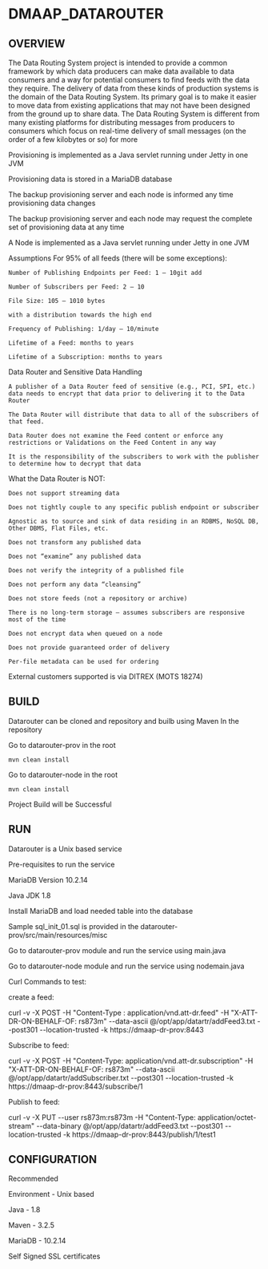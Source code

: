# DMAAP_DATAROUTER

## OVERVIEW

The Data Routing System project is intended to provide a common framework by which data producers can make data available to data consumers and a way for potential consumers to find feeds with the data they require.
The delivery of data from these kinds of production systems is the domain of the Data Routing System. Its primary goal is to make it easier to move data from existing applications that may not have been designed from the ground up to share data.
The Data Routing System is different from many existing platforms for distributing messages from producers to consumers which focus on real-time delivery of small messages (on the order of a few kilobytes or so) for more

   Provisioning is implemented as a Java servlet running under Jetty in one JVM

   Provisioning data is stored in a MariaDB database

   The backup provisioning server and each node is informed any time provisioning data changes

   The backup provisioning server and each node may request the complete set of provisioning data at any time

   A Node is implemented as a Java servlet running under Jetty in one JVM

Assumptions
    For 95% of all feeds (there will be some exceptions):

    Number of Publishing Endpoints per Feed: 1 – 10git add

    Number of Subscribers per Feed: 2 – 10

    File Size: 105 – 1010 bytes

    with a distribution towards the high end

    Frequency of Publishing: 1/day – 10/minute

    Lifetime of a Feed: months to years

    Lifetime of a Subscription: months to years


Data Router and Sensitive Data Handling

    A publisher of a Data Router feed of sensitive (e.g., PCI, SPI, etc.) data needs to encrypt that data prior to delivering it to the Data Router

    The Data Router will distribute that data to all of the subscribers of that feed.

    Data Router does not examine the Feed content or enforce any restrictions or Validations on the Feed Content in any way

    It is the responsibility of the subscribers to work with the publisher to determine how to decrypt that data





What the Data Router is NOT:

    Does not support streaming data

    Does not tightly couple to any specific publish endpoint or subscriber

    Agnostic as to source and sink of data residing in an RDBMS, NoSQL DB, Other DBMS, Flat Files, etc.

    Does not transform any published data

    Does not “examine” any published data

    Does not verify the integrity of a published file

    Does not perform any data “cleansing”

    Does not store feeds (not a repository or archive)

    There is no long-term storage – assumes subscribers are responsive most of the time

    Does not encrypt data when queued on a node

    Does not provide guaranteed order of delivery

    Per-file metadata can be used for ordering

   External customers supported is via DITREX (MOTS 18274)




## BUILD

Datarouter can be cloned and repository and builb using Maven
In the repository

Go to datarouter-prov in the root

	mvn clean install

Go to datarouter-node in the root

	mvn clean install

Project Build will be Successful




## RUN

Datarouter is a Unix based service

Pre-requisites to run the service

MariaDB Version 10.2.14

Java JDK 1.8

Install MariaDB and load needed table into the database

Sample sql_init_01.sql is provided in the datarouter-prov/src/main/resources/misc

Go to datarouter-prov module and run the service using main.java

Go to datarouter-node module and run the service using nodemain.java

Curl Commands to test:

create a feed:

curl -v -X POST -H "Content-Type : application/vnd.att-dr.feed" -H "X-ATT-DR-ON-BEHALF-OF: rs873m" --data-ascii @/opt/app/datartr/addFeed3.txt --post301 --location-trusted  -k https://dmaap-dr-prov:8443

Subscribe to feed:

curl -v -X POST -H "Content-Type: application/vnd.att-dr.subscription" -H "X-ATT-DR-ON-BEHALF-OF: rs873m" --data-ascii @/opt/app/datartr/addSubscriber.txt --post301 --location-trusted -k https://dmaap-dr-prov:8443/subscribe/1

Publish to feed:

curl -v -X PUT --user rs873m:rs873m -H "Content-Type: application/octet-stream" --data-binary @/opt/app/datartr/addFeed3.txt  --post301 --location-trusted -k https://dmaap-dr-prov:8443/publish/1/test1




 ## CONFIGURATION

Recommended

Environment - Unix based

Java - 1.8

Maven - 3.2.5

MariaDB - 10.2.14

Self Signed SSL certificates



